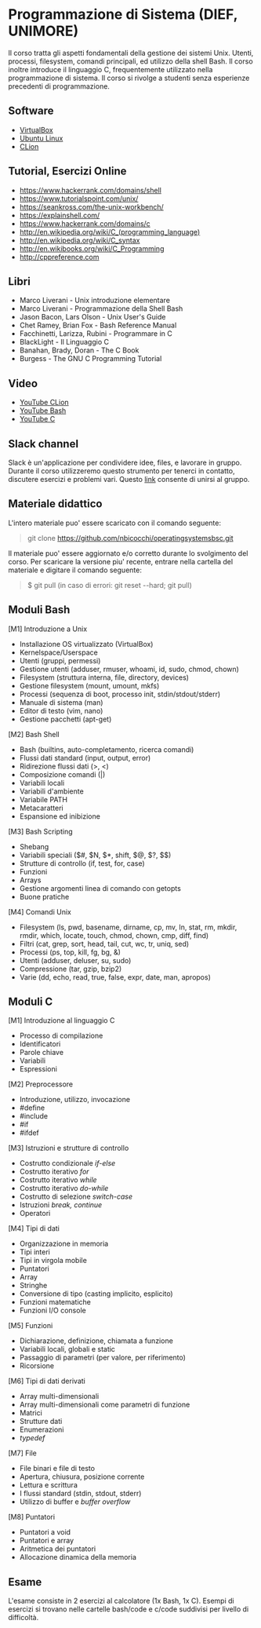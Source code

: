 # Programmazione di Sistema (DIEF, UNIMORE)

Il corso tratta gli aspetti fondamentali della gestione dei sistemi Unix. Utenti, processi, filesystem, comandi principali, ed utilizzo della shell Bash. Il corso inoltre introduce il linguaggio C, frequentemente utilizzato nella programmazione di sistema. Il corso si rivolge a studenti senza esperienze precedenti di programmazione.

## Software
* [VirtualBox](https://www.virtualbox.org/wiki/Downloads)
* [Ubuntu Linux](https://www.ubuntu-it.org/download)
* [CLion](https://www.jetbrains.com/clion/)

## Tutorial, Esercizi Online
* https://www.hackerrank.com/domains/shell
* https://www.tutorialspoint.com/unix/
* https://seankross.com/the-unix-workbench/
* https://explainshell.com/
* https://www.hackerrank.com/domains/c
* http://en.wikipedia.org/wiki/C_(programming_language)
* http://en.wikipedia.org/wiki/C_syntax
* http://en.wikibooks.org/wiki/C_Programming
* http://cppreference.com 

## Libri
* Marco Liverani - Unix introduzione elementare
* Marco Liverani - Programmazione della Shell Bash
* Jason Bacon, Lars Olson - Unix User's Guide
* Chet Ramey, Brian Fox - Bash Reference Manual
* Facchinetti, Larizza, Rubini - Programmare in C
* BlackLight - Il Linguaggio C
* Banahan, Brady, Doran - The C Book
* Burgess - The GNU C Programming Tutorial

## Video
* [YouTube CLion](https://www.youtube.com/playlist?list=PLQ176FUIyIUb_J7ZEi2IDe9132-dq_vQL)
* [YouTube Bash](https://www.youtube.com/watch?v=62-hJarauK4&list=PLhlcRDRHVUzR-5TKDC1VPMtyhEyyQ5uwy)
* [YouTube C]()

## Slack channel
Slack è un'applicazione per condividere idee, files, e lavorare in gruppo. Durante il corso utilizzeremo questo strumento per tenerci in contatto, discutere esercizi e problemi vari. Questo [link](https://join.slack.com/t/dief-pds/shared_invite/zt-niz30yi9-IjZFCmhcQhycAd4aRThtTQ) consente di unirsi al gruppo.

## Materiale didattico
L'intero materiale puo' essere scaricato con il comando seguente:

> git clone https://github.com/nbicocchi/operatingsystemsbsc.git

Il materiale puo' essere aggiornato e/o corretto durante lo svolgimento del corso. Per scaricare la versione piu' recente, entrare nella cartella del materiale e digitare il comando seguente:

> $ git pull (in caso di errori: git reset --hard; git pull)

## Moduli Bash
[M1] Introduzione a Unix
* Installazione OS virtualizzato (VirtualBox)
* Kernelspace/Userspace
* Utenti (gruppi, permessi)
* Gestione utenti (adduser, rmuser, whoami, id, sudo, chmod, chown)
* Filesystem (struttura interna, file, directory, devices)
* Gestione filesystem (mount, umount, mkfs)
* Processi (sequenza di boot, processo init, stdin/stdout/stderr)
* Manuale di sistema (man)
* Editor di testo (vim, nano)
* Gestione pacchetti (apt-get)

[M2] Bash Shell
* Bash (builtins, auto-completamento, ricerca comandi)
* Flussi dati standard (input, output, error)
* Ridirezione flussi dati (>, <)
* Composizione comandi (|)
* Variabili locali
* Variabili d'ambiente
* Variabile PATH
* Metacaratteri
* Espansione ed inibizione

[M3] Bash Scripting
* Shebang
* Variabili speciali ($#, $N, $\*, shift, $@, $?, $$)
* Strutture di controllo (if, test, for, case)
* Funzioni
* Arrays
* Gestione argomenti linea di comando con getopts
* Buone pratiche

[M4] Comandi Unix
* Filesystem (ls, pwd, basename, dirname, cp, mv, ln, stat, rm, mkdir, rmdir, which, locate, touch, chmod, chown, cmp, diff, find)
* Filtri (cat, grep, sort, head, tail, cut, wc, tr, uniq, sed)
* Processi (ps, top, kill, fg, bg, &)
* Utenti (adduser, deluser, su, sudo)
* Compressione (tar, gzip, bzip2)
* Varie (dd, echo, read, true, false, expr, date, man, apropos)

## Moduli C
[M1] Introduzione al linguaggio C
* Processo di compilazione
* Identificatori
* Parole chiave 
* Variabili
* Espressioni

[M2] Preprocessore
* Introduzione, utilizzo, invocazione
* \#define
* \#include
* \#if
* \#ifdef

[M3] Istruzioni e strutture di controllo
* Costrutto condizionale *if-else*
* Costrutto iterativo *for*
* Costrutto iterativo *while*
* Costrutto iterativo *do-while*
* Costrutto di selezione *switch-case*
* Istruzioni *break, continue*
* Operatori

[M4] Tipi di dati
* Organizzazione in memoria
* Tipi interi
* Tipi in virgola mobile
* Puntatori
* Array
* Stringhe 
* Conversione di tipo (casting implicito, esplicito)
* Funzioni matematiche
* Funzioni I/O console

[M5] Funzioni
* Dichiarazione, definizione, chiamata a funzione
* Variabili locali, globali e static
* Passaggio di parametri (per valore, per riferimento)
* Ricorsione

[M6] Tipi di dati derivati
* Array multi-dimensionali
* Array multi-dimensionali come parametri di funzione
* Matrici
* Strutture dati
* Enumerazioni
* *typedef*

[M7] File
* File binari e file di testo
* Apertura, chiusura, posizione corrente
* Lettura e scrittura
* I flussi standard (stdin, stdout, stderr)
* Utilizzo di buffer e *buffer overflow*

[M8] Puntatori 
* Puntatori a void
* Puntatori e array
* Aritmetica dei puntatori
* Allocazione dinamica della memoria


## Esame
L'esame consiste in 2 esercizi al calcolatore (1x Bash, 1x C). Esempi di esercizi si trovano nelle cartelle bash/code e c/code suddivisi per livello di difficoltà.
